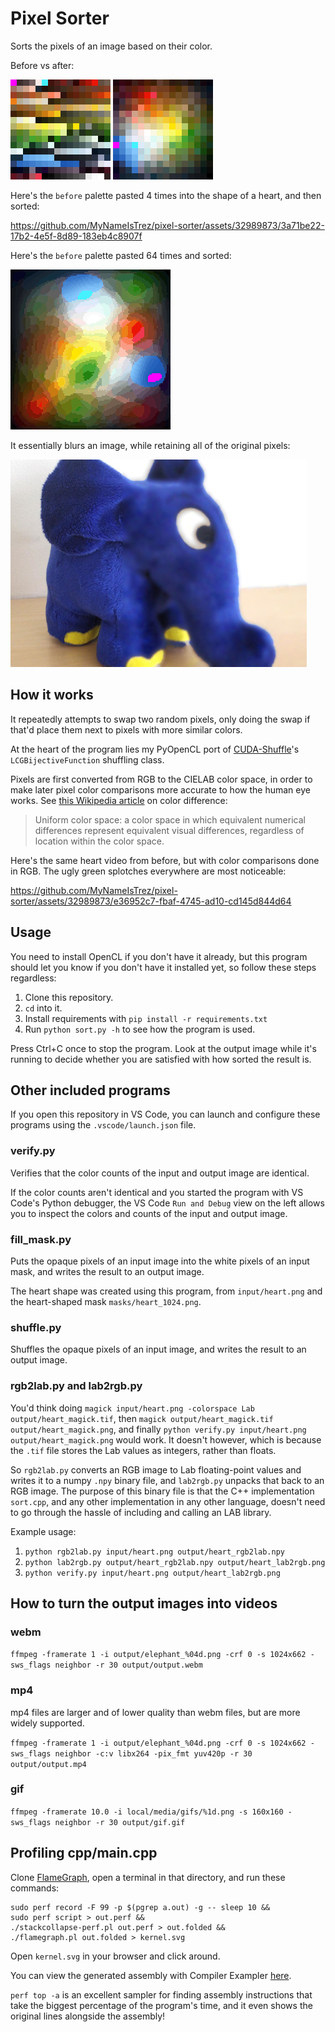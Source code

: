 # Pixel Sorter

Sorts the pixels of an image based on their color.

Before vs after:
<p>
	<img src="media/palette_input.png" alt="This input palette isn't very sorted by color.">
	<img src="media/palette_output.png" alt="This output palette is pretty much optimally sorted by color.">
</p>

Here's the `before` palette pasted 4 times into the shape of a heart, and then sorted:

https://github.com/MyNameIsTrez/pixel-sorter/assets/32989873/3a71be22-17b2-4e5f-8d89-183eb4c8907f

Here's the `before` palette pasted 64 times and sorted:

<img src="media/palette_output_large.png" alt="This large output palette is color sorted.">

It essentially blurs an image, while retaining all of the original pixels:

<p><img src="media/blurry_elephant.png" alt="Half is the input toy elephant and the other half is the blurry output toy elephant."></p>

## How it works

It repeatedly attempts to swap two random pixels, only doing the swap if that'd place them next to pixels with more similar colors.

At the heart of the program lies my PyOpenCL port of [CUDA-Shuffle](https://github.com/djns99/CUDA-Shuffle)'s `LCGBijectiveFunction` shuffling class.

Pixels are first converted from RGB to the CIELAB color space, in order to make later pixel color comparisons more accurate to how the human eye works. See [this Wikipedia article](https://en.wikipedia.org/wiki/Color_difference) on color difference:

> Uniform color space: a color space in which equivalent numerical differences represent equivalent visual differences, regardless of location within the color space.

Here's the same heart video from before, but with color comparisons done in RGB. The ugly green splotches everywhere are most noticeable:

https://github.com/MyNameIsTrez/pixel-sorter/assets/32989873/e36952c7-fbaf-4745-ad10-cd145d844d64

## Usage

You need to install OpenCL if you don't have it already, but this program should let you know if you don't have it installed yet, so follow these steps regardless:

1. Clone this repository.
2. `cd` into it.
3. Install requirements with `pip install -r requirements.txt`
4. Run `python sort.py -h` to see how the program is used.

Press Ctrl+C once to stop the program. Look at the output image while it's running to decide whether you are satisfied with how sorted the result is.

## Other included programs

If you open this repository in VS Code, you can launch and configure these programs using the `.vscode/launch.json` file.

### verify.py

Verifies that the color counts of the input and output image are identical.

If the color counts aren't identical and you started the program with VS Code's Python debugger, the VS Code `Run and Debug` view on the left allows you to inspect the colors and counts of the input and output image.

### fill_mask.py

Puts the opaque pixels of an input image into the white pixels of an input mask, and writes the result to an output image.

The heart shape was created using this program, from `input/heart.png` and the heart-shaped mask `masks/heart_1024.png`.

### shuffle.py

Shuffles the opaque pixels of an input image, and writes the result to an output image.

### rgb2lab.py and lab2rgb.py

You'd think doing `magick input/heart.png -colorspace Lab output/heart_magick.tif`, then `magick output/heart_magick.tif output/heart_magick.png`, and finally `python verify.py input/heart.png output/heart_magick.png` would work. It doesn't however, which is because the `.tif` file stores the Lab values as integers, rather than floats.

So `rgb2lab.py` converts an RGB image to Lab floating-point values and writes it to a numpy `.npy` binary file, and `lab2rgb.py` unpacks that back to an RGB image. The purpose of this binary file is that the C++ implementation `sort.cpp`, and any other implementation in any other language, doesn't need to go through the hassle of including and calling an LAB library.

Example usage:
1. `python rgb2lab.py input/heart.png output/heart_rgb2lab.npy`
2. `python lab2rgb.py output/heart_rgb2lab.npy output/heart_lab2rgb.png`
3. `python verify.py input/heart.png output/heart_lab2rgb.png`

## How to turn the output images into videos

### webm
`ffmpeg -framerate 1 -i output/elephant_%04d.png -crf 0 -s 1024x662 -sws_flags neighbor -r 30 output/output.webm`

### mp4

mp4 files are larger and of lower quality than webm files, but are more widely supported.

`ffmpeg -framerate 1 -i output/elephant_%04d.png -crf 0 -s 1024x662 -sws_flags neighbor -c:v libx264 -pix_fmt yuv420p -r 30 output/output.mp4`

### gif

`ffmpeg -framerate 10.0 -i local/media/gifs/%1d.png -s 160x160 -sws_flags neighbor -r 30 output/gif.gif`

## Profiling cpp/main.cpp

Clone [FlameGraph](https://github.com/brendangregg/FlameGraph), open a terminal in that directory, and run these commands:

```
sudo perf record -F 99 -p $(pgrep a.out) -g -- sleep 10 &&
sudo perf script > out.perf &&
./stackcollapse-perf.pl out.perf > out.folded &&
./flamegraph.pl out.folded > kernel.svg
```

Open `kernel.svg` in your browser and click around.

You can view the generated assembly with Compiler Exampler [here](https://godbolt.org/z/Tjbrqn6b6).

`perf top -a` is an excellent sampler for finding assembly instructions that take the biggest percentage of the program's time, and it even shows the original lines alongside the assembly!
